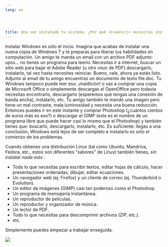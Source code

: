 ```yaml
---
lang: es




title: Una vez instalado tu sistema, ¿Por qué <i>aún</i> necesitas instalar más cosas?
---
```


Instalar Windows es sólo el inicio. Imagina que acabas de instalar una nueva copia de Windows 7 y te preparas para liberar tus habilidades en computación. Un amigo te manda un email con un archivo PDF adjunto: upss... no tienes un programa para leerlo. Necesitas ir a internet, buscar un sitio web para bajar el Adobe Reader (u otro visor de PDF) descargarlo, instalarlo, tal vez hasta necesites reiniciar. Bueno, vale, ahora ya estás listo. Adjunto al email de tu amigo encuentras un documento de texto file.doc. Tu Windows tampoco puede leer eso:  ¡maldición! o vas a comprar una copia de Microsoft Office o simplemente descargas el OpenOffice pero todavía necesitas encontrarlo, descargarlo (esperemos que tengas una conexión de banda ancha), instalarlo, etc. Tu amigo también te mandó una imagen pero tiene un mal contraste, mala luminosidad y necesita una buena reducción. Entonces puedes ir en este instante y comprar Photoshop (¿cuántos cientos de euros más es eso?) o descargar el GIMP (este es el nombre de un programa libre que puede hacer casi lo mismo que el Photoshop) y también tienes que: buscarlo, descargarlo, instalarlo, etc. Es suficiente: llegas a una conclusión, Windows está lejos de ser completo e instalarlo es sólo el comienzo de los problemas.

Cuando obtienes una distribución Linux (tal como Ubuntu, Mandriva, Fedora, etc., estos son diferentes "sabores" de Linux) también tienes, <i>sin instalar nada más</i> :

<ul>

<li>Todo lo que necesitas para escribir textos, editar hojas de cálculo, hacer presentaciones ordenadas, dibujar, editar ecuaciones.</li>
<li>Un navegador web (ej. Firefox) y un cliente de correo (ej. Thunderbird o Evolution).</li>
<li>Un editor de imágenes (GIMP) casi tan poderoso como el Photoshop.</li>
<li>Un programa de mensajería instantánea.</li>
<li>Un reproductor de películas.</li>
<li>Un reproductor y organizador de música.</li>
<li>Un lector de PDF.</li>
<li>Todo lo que necesitas para descomprimir archivos (ZIP, etc.).</li>
<li>etc.</li>
</ul>

Simplemente puedes empezar a trabajar enseguida.

<img src="Images/app_menu.png" />




